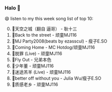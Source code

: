 

### Halo 👋

😄 listen to my this week song list of top 10:

0. 🌈天空之城（翻自 逼哥）  - 耿十三
1. 🌈Back to the street - 顽童MJ116
2. 🌈MJ Party2008(beats by ezasscul) - 瘦子E.SO
3. 🌈Coming Home - MC Hotdog/顽童MJ116
4. 🌈脱罪 (Live) - 顽童MJ116
5. 🌈Fly Out - 兄弟本色
6. 🌈少年董  - 顽童MJ116
7. 🌈迷途羔羊 (Live) - 顽童MJ116
8. 🌈better off without you - Julia Wu/瘦子E.SO
9. 🌈质感老乡 - 顽童MJ116

